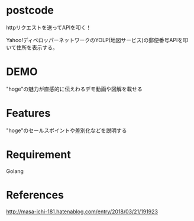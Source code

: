 # postcode
 
 httpリクエストを送ってAPIを叩く！
 
 Yahoo!ディベロッパーネットワークのYOLP(地図サービス)の郵便番号APIを叩いて住所を表示する。
 
# DEMO
 
"hoge"の魅力が直感的に伝えわるデモ動画や図解を載せる
 
# Features
 
"hoge"のセールスポイントや差別化などを説明する
 
# Requirement
 
Golang

# References
 
 http://masa-ichi-181.hatenablog.com/entry/2018/03/21/191923
